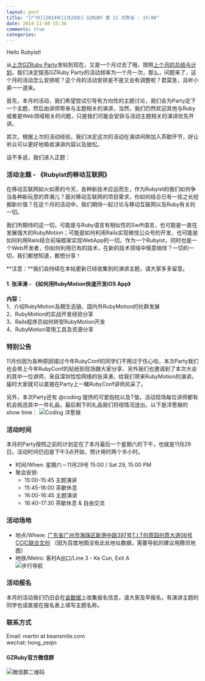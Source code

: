 ```yaml
---
layout: post
title: "[广州][2014年11月29日] GZRUBY 第 21 次聚会 - 15:00"
date: 2014-11-08 15:30
comments: true
categories: 
---
```


Hello Rubyist!

从[上次GZRuby Party](https://ruby-china.org/topics/21946)发帖到现在，又是一个月过去了哦，按照[上个月的总结与计划](https://ruby-china.org/topics/22323)，我们决定提高GZRuby Party的活动频率为一个月一次，那么，问题来了，这个月的活动怎么安排呢？这个月的活动安排是不是又会有调整呢？君莫急，且听小弟一一道来。

首先，本月的活动，我们希望尝试引导有方向性的主题讨论，我们会为Party定下一个主题，然后由讲师带来与主题相关的演讲，当然，我们仍然欢迎其他与Ruby或者是Web领域相关的问题，只是我们可能会安排与活动主题相关的演讲优先开讲。

其次，根据上次的活动经验，我们决定这次的活动在演讲间隙加入茶歇环节，好让听众可以更好地吸收演讲内容以及放松。

话不多说，我们进入正题：

### 活动主题 - 《Rubyist的移动互联网》  
在移动互联网如火如荼的今天，各种新技术应运而生，作为Rubyist的我们如何争当各种新玩意的弄潮儿？面对移动互联网的项目需求，你如何结合已有一技之长挖掘新价值？在这个月的活动中，我们期待一起讨论与移动互联网以及Ruby有关的一切。

我们所期待的这一切，可能是与Ruby语言有相似性的Swift语言，也可能是一直在发展强大的RubyMotion；可能是如何利用Rails实现微信公众号的开发，也可能是如何利用Rails结合前端框架实现WebApp的一切。作为一个Rubyist，同时也是一个Web开发者，你如何利用已有的技术，在新的技术领域中惬意徜徉？一切的一切，我们都想知道，都想分享！

**注意：**我们会持续在本帖更新已经收集到的演讲主题，请大家多多留意。

#### 1. 张泽涛 - 《如何用RubyMotion快速开发iOS App》
**内容：**  
1、介绍RubyMotion及期生态链、国内外RubyMotion的社群发展  
2、RubyMotion的实战开发经验分享  
3、Rails程序员如何转型RubyMotion开发  
4、RubyMotion常用工具及资源分享

### 特别公告  
11月份因为各种原因错过今年RubyConf的同学们不用过于伤心哈，本次Party我们也会带上今年RubyConf的贴纸到现场跟大家分享，另外我们也邀请到了本次大会的其中一位讲师，来自深圳恰恰网络的张泽涛，给我们带来RubyMotion的演讲。届时大家就可以直接在Party上一睹RubyConf讲师风采了。

另外，本次Party还有 @coding 提供的可爱抱枕以及T恤，活动现场每位讲师都有机会挑选其中一件礼品，最后剩下的礼品我们将视情况送出。以下是洋葱猴的show time：
![Coding 洋葱猴](https://ruby-china-files.b0.upaiyun.com/photo/2014/faf3adb7397c968d9b7a606cb3c465a0.jpg)

### 活动时间  
本月的Party按照之前的计划定在了本月最后一个星期六的下午，也就是11月29日。活动时间仍旧是下午3点开始，预计用时两个半小时。

* 时间/When: 星期六－11月29号 15:00 / Sat 29, 15:00 PM
* 聚会安排:
    * 15:00-15:45 主题演讲
    * 15:45-16:00 茶歇休息
    * 16:00-16:45 主题演讲
    * 16:40-17:30 茶歇休息 & 自由交流

### 活动场地  
* 地点/Where: [广东省广州市海珠区新港中路397号T.I.T创意园创意大道06号 CCIC联合文创](http://map.qq.com/?type=marker&isopeninfowin=1&markertype=1&name=%E4%B8%AD%E5%9B%BD%2C%E5%B9%BF%E4%B8%9C%E7%9C%81%2C%E5%B9%BF%E5%B7%9E%E5%B8%82%2C%E6%B5%B7%E7%8F%A0%E5%8C%BA&addr=%E8%89%BA%E8%8B%91%E8%B7%AF106%E5%8F%B7%E6%96%B0%E8%A1%97%E5%A4%B4%E6%9D%91&pointy=23.098996&pointx=113.325283&coord=23.098996%2C113.325283&nodata_redirect=1) （因为百度地图没有此处地址数据，需要导航的建议用腾讯地图）  
* 地铁/Metro: 客村A出口/Line 3 - Ke Cun, Exit A  
![步行导航](https://ruby-china-files.b0.upaiyun.com/photo/2014/e8a6d49d28fc355e2f55675e7abc0e19.png)

### 活动报名  
本月的活动我们仍旧会在[金数据](https://jinshuju.net/f/SPe3IR)上收集报名信息，请大家及早报名，有演讲主题的同学也请直接在报名表上填写主题名称。

### 联系方式  
Email: martin at beansmile.com  
wechat: hong_zeqin

#### GZRuby官方微信群  
![微信群二维码](https://ruby-china-files.b0.upaiyun.com/photo/2014/92dc9c78baa3032384a0119db255e9ab.png)

